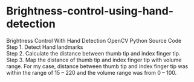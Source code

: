 # Brightness-control-using-hand-detection

Brightness Control With Hand Detection OpenCV Python Source Code
<br>
Step 1. Detect Hand landmarks<br>
Step 2. Calculate the distance between thumb tip and index finger tip.<br>
Step 3. Map the distance of thumb tip and index finger tip with volume range. For my case, distance between thumb tip and index finger tip was within the range of 15 – 220 and the volume range was from 0 – 100.



